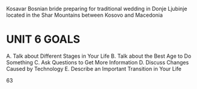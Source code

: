 Kosavar Bosnian bride preparing for traditional wedding in Donje Ljubinje located in the Shar Mountains between Kosovo and Macedonia

# UNIT 6 GOALS

A. Talk about Different Stages in Your Life
B. Talk about the Best Age to Do Something
C. Ask Questions to Get More Information
D. Discuss Changes Caused by Technology
E. Describe an Important Transition in Your Life

63